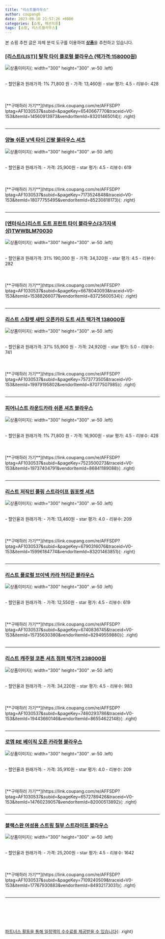 ```yaml
---
title: "리스트블라우스"
author: coupang6
date: 2023-09-18 21:57:26 +0800
categories: [쇼핑, 패션의류]
tags: [쇼핑, 리스트블라우스]
---
```


본 쇼핑 추천 글은 자체 분석 도구를 이용하여 [**상품**](https://link.coupang.com/a/bao1ui)을 추천하고 있습니다.

### [[리스트(LIST)] 탈착 타이 플로럴 블라우스 (택가격:158000원)](https://link.coupang.com/re/AFFSDP?lptag=AF1030537&subid=&pageKey=6540667770&traceid=V0-153&itemId=14560913973&vendorItemId=83201465014)

![상품이미지](https://thumbnail7.coupangcdn.com/thumbnails/remote/230x230ex/image/vendor_inventory/3d5f/c7cbde49ea3bfcd9717ad982d80fcb9afe251c8d5d6a1f8e9e46fcf42a36.jpg){: width="300" height="300" .w-50 .left}


<br>
- 할인율과 원래가격: 1%  71,800   원
- 가격: 13,460원
- star 평가: 4.5
- 리뷰수: 428
<br>
<br>
<br>
<br>
[**구매하러 가기**](https://link.coupang.com/re/AFFSDP?lptag=AF1030537&subid=&pageKey=6540667770&traceid=V0-153&itemId=14560913973&vendorItemId=83201465014){: .right}
<br>
<br>

---

### [양놀 쉬폰 V넥 타이 긴팔 블라우스 셔츠](https://link.coupang.com/re/AFFSDP?lptag=AF1030537&subid=&pageKey=7173524848&traceid=V0-153&itemId=18077755495&vendorItemId=85230818173)

![상품이미지](https://thumbnail6.coupangcdn.com/thumbnails/remote/230x230ex/image/vendor_inventory/aa62/4d158122fe67adb60e5a08ffa50aaadebc7cc8260b5c326d0a74632d8b52.jpg){: width="300" height="300" .w-50 .left}


<br>
- 할인율과 원래가격: 
- 가격: 25,900원
- star 평가: 4.5
- 리뷰수: 619
<br>
<br>
<br>
<br>
[**구매하러 가기**](https://link.coupang.com/re/AFFSDP?lptag=AF1030537&subid=&pageKey=7173524848&traceid=V0-153&itemId=18077755495&vendorItemId=85230818173){: .right}
<br>
<br>

---

### [[엔터식스]리스트 도트 프린트 타이 블라우스(3가지색상)TWWBLM70030](https://link.coupang.com/re/AFFSDP?lptag=AF1030537&subid=&pageKey=6678040093&traceid=V0-153&itemId=15388266077&vendorItemId=83725600534)

![상품이미지](https://thumbnail10.coupangcdn.com/thumbnails/remote/230x230ex/image/vendor_inventory/33a4/b58110a4b6c6e465041572e45943da4147a300e4b6fa02cdccebb11abe65.jpg){: width="300" height="300" .w-50 .left}


<br>
- 할인율과 원래가격: 31%  190,000   원
- 가격: 34,320원
- star 평가: 4.5
- 리뷰수: 282
<br>
<br>
<br>
<br>
[**구매하러 가기**](https://link.coupang.com/re/AFFSDP?lptag=AF1030537&subid=&pageKey=6678040093&traceid=V0-153&itemId=15388266077&vendorItemId=83725600534){: .right}
<br>
<br>

---

### [리스트 스칼렛 새틴 오픈카라 도트 셔츠 택가격 138000원](https://link.coupang.com/re/AFFSDP?lptag=AF1030537&subid=&pageKey=7573773505&traceid=V0-153&itemId=19979195802&vendorItemId=87077507985)

![상품이미지](https://thumbnail10.coupangcdn.com/thumbnails/remote/230x230ex/image/vendor_inventory/7c84/32f52388ae8e324dfa439b8a6f68509dbfeb219c8f6e7e0e641149b5d567.jpg){: width="300" height="300" .w-50 .left}


<br>
- 할인율과 원래가격: 37%  55,900   원
- 가격: 24,920원
- star 평가: 5.0
- 리뷰수: 741
<br>
<br>
<br>
<br>
[**구매하러 가기**](https://link.coupang.com/re/AFFSDP?lptag=AF1030537&subid=&pageKey=7573773505&traceid=V0-153&itemId=19979195802&vendorItemId=87077507985){: .right}
<br>
<br>

---

### [피어니스트 라운드카라 쉬폰 셔츠 블라우스](https://link.coupang.com/re/AFFSDP?lptag=AF1030537&subid=&pageKey=7523500273&traceid=V0-153&itemId=19737404791&vendorItemId=86841189088)

![상품이미지](https://thumbnail10.coupangcdn.com/thumbnails/remote/230x230ex/image/rs_quotation_api/emxv0xi6/3ed2b3836b8649ebb229813e422a41c5.jpeg){: width="300" height="300" .w-50 .left}


<br>
- 할인율과 원래가격: 1%  71,800   원
- 가격: 16,900원
- star 평가: 4.5
- 리뷰수: 428
<br>
<br>
<br>
<br>
[**구매하러 가기**](https://link.coupang.com/re/AFFSDP?lptag=AF1030537&subid=&pageKey=7523500273&traceid=V0-153&itemId=19737404791&vendorItemId=86841189088){: .right}
<br>
<br>

---

### [리스트 저직인 폴링 스트라이프 원포켓 셔츠](https://link.coupang.com/re/AFFSDP?lptag=AF1030537&subid=&pageKey=6790316076&traceid=V0-153&itemId=15996184774&vendorItemId=83201463851)

![상품이미지](https://thumbnail10.coupangcdn.com/thumbnails/remote/230x230ex/image/vendor_inventory/4548/d2417712ba9b342ca5685ba5c3543dfc1fd4a85637bac70ff43133f228a5.jpg){: width="300" height="300" .w-50 .left}


<br>
- 할인율과 원래가격: 
- 가격: 13,460원
- star 평가: 4.0
- 리뷰수: 209
<br>
<br>
<br>
<br>
[**구매하러 가기**](https://link.coupang.com/re/AFFSDP?lptag=AF1030537&subid=&pageKey=6790316076&traceid=V0-153&itemId=15996184774&vendorItemId=83201463851){: .right}
<br>
<br>

---

### [리스트 플로럴 브이넥 카라 허리끈 블라우스](https://link.coupang.com/re/AFFSDP?lptag=AF1030537&subid=&pageKey=6740836745&traceid=V0-153&itemId=15735630380&vendorItemId=82949559880)

![상품이미지](https://thumbnail10.coupangcdn.com/thumbnails/remote/230x230ex/image/vendor_inventory/91f1/be19f0d0987876527b24322d19541901aefbc926adb85ed62d653cf49a27.jpg){: width="300" height="300" .w-50 .left}


<br>
- 할인율과 원래가격: 
- 가격: 12,550원
- star 평가: 4.5
- 리뷰수: 619
<br>
<br>
<br>
<br>
[**구매하러 가기**](https://link.coupang.com/re/AFFSDP?lptag=AF1030537&subid=&pageKey=6740836745&traceid=V0-153&itemId=15735630380&vendorItemId=82949559880){: .right}
<br>
<br>

---

### [리스트 캐주얼 코튼 셔츠 점퍼 택가격 238000원](https://link.coupang.com/re/AFFSDP?lptag=AF1030537&subid=&pageKey=7460293786&traceid=V0-153&itemId=19443660146&vendorItemId=86554622148)

![상품이미지](https://thumbnail6.coupangcdn.com/thumbnails/remote/230x230ex/image/vendor_inventory/9e61/dfcbb70b7ba71c22f599d062ce36f8654af98c9c9beb430c600c30cd55c9.jpg){: width="300" height="300" .w-50 .left}


<br>
- 할인율과 원래가격: 
- 가격: 34,220원
- star 평가: 4.5
- 리뷰수: 983
<br>
<br>
<br>
<br>
[**구매하러 가기**](https://link.coupang.com/re/AFFSDP?lptag=AF1030537&subid=&pageKey=7460293786&traceid=V0-153&itemId=19443660146&vendorItemId=86554622148){: .right}
<br>
<br>

---

### [로엠 RE 베이직 오픈 카라형 블라우스](https://link.coupang.com/re/AFFSDP?lptag=AF1030537&subid=&pageKey=6572789426&traceid=V0-153&itemId=14760239057&vendorItemId=82000513892)

![상품이미지](https://thumbnail9.coupangcdn.com/thumbnails/remote/230x230ex/image/rs_quotation_api/rqpebl2w/97e4103a786b4e4dab1cc6dc58334620.jpg){: width="300" height="300" .w-50 .left}


<br>
- 할인율과 원래가격: 
- 가격: 35,910원
- star 평가: 4.0
- 리뷰수: 209
<br>
<br>
<br>
<br>
[**구매하러 가기**](https://link.coupang.com/re/AFFSDP?lptag=AF1030537&subid=&pageKey=6572789426&traceid=V0-153&itemId=14760239057&vendorItemId=82000513892){: .right}
<br>
<br>

---

### [블랙스완 여성용 스트링 칠부 스트라이프 블라우스](https://link.coupang.com/re/AFFSDP?lptag=AF1030537&subid=&pageKey=7109240509&traceid=V0-153&itemId=17767930883&vendorItemId=84932173031)

![상품이미지](https://thumbnail6.coupangcdn.com/thumbnails/remote/230x230ex/image/rs_quotation_api/l8r2dpaa/2fe0b2a4a13a4369831ca2aeea3a744e.jpg){: width="300" height="300" .w-50 .left}


<br>
- 할인율과 원래가격: 
- 가격: 25,200원
- star 평가: 4.5
- 리뷰수: 1642
<br>
<br>
<br>
<br>
[**구매하러 가기**](https://link.coupang.com/re/AFFSDP?lptag=AF1030537&subid=&pageKey=7109240509&traceid=V0-153&itemId=17767930883&vendorItemId=84932173031){: .right}
<br>
<br>

---
<br><br><br><br><br> [파트너스 활동을 통해 일정액의 수수료를 제공받을 수 있습니다](https://link.coupang.com/a/bao1ui){: .right}